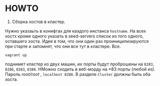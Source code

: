 HOWTO
=====

1. Сборка хостов в кластер.

Нужно указаьть в конифгах для каэдого инстанса `hostname`.
На всех хостх кроме одного указать в seed-servers список из того одного, оставшего хоста. Идея в том, что они один раз проиницилизируются при старте и запомнят, что они все тут в кластере. Все.

```
vagrant up
```
поднимет кластер из двух машин, их порты будут проброшены на `8283`, `8286`, `8383`, `8386`.
НМожно сходить в веб-морду на *83 порты (любой из). Пароль *root/root* , `localhost 8286`. В разделе `Cluster` должны быть оба хоста.
